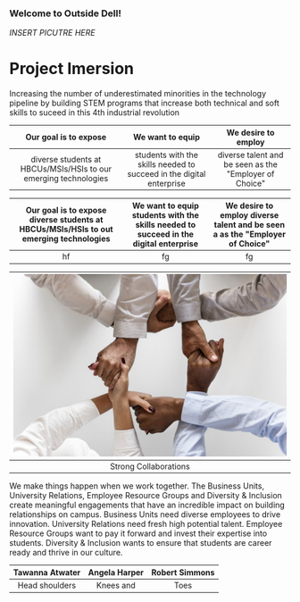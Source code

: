 ### Welcome to Outside Dell!

*INSERT PICUTRE HERE*
# Project Imersion
Increasing the number of underestimated minorities in the technology pipeline by building STEM programs that increase both technical and soft skills to suceed in this 4th industrial revolution


| Our goal is to expose | We want to equip | We desire to employ |
| :-------------------: | :--------------: | :-----------------: |
| diverse students at HBCUs/MSIs/HSIs to our emerging technologies | students with the skills needed to succeed in the digital enterprise | diverse talent and be seen as the "Employer of Choice" |



|Our goal is to expose diverse students at HBCUs/MSIs/HSIs to out emerging technologies | We want to equip students with the skills needed to succeed in the digital enterprise | We desire to employ diverse talent and be seen a as the "Employer of Choice" |
| :--------------: | :-------------: | :------------: |
| hf | fg | fg |


| ![Image](/photos/strong_collabs.jpg)|
| :---------------------------------: |
| Strong Collaborations |
We make things happen when we work together. The Business Units, University Relations, Employee Resource Groups and Diversity & Inclusion create meaningful engagements that have an incredible impact on building relationships on campus.  Business Units need diverse employees to drive innovation.  University Relations need fresh high potential talent.  Employee Resource Groups want to pay it forward and invest their expertise into students.  Diversity & Inclusion wants to ensure that students are career ready and thrive in our culture.


| Tawanna Atwater | Angela Harper | Robert Simmons |
| :-------------: | :-----------: | :------------: |
| Head shoulders  | Knees and     | Toes |
